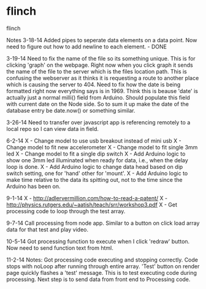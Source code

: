 flinch
======

flinch


Notes
3-18-14
Added pipes to seperate data elements on a data point. Now need to figure out how to add newline to each element. - DONE

3-19-14
Need to fix the name of the file so its something unique. This is for clicking 'graph' on the webpage.
Right now when you click graph it sends the name of the file to the server which is the files location path.
This is confusing the webserver as it thinks it is requesting a route to another place which is causing the
server to 404.
Need to fix how the date is being formatted right now everything says is in 1969. Think this is beause 'date'
is actually just a normal milli() field from Arduino. Should populate this field with current date on the Node
side. So to sum it up make the date of the database entry be date.now() or something similar.

3-26-14
Need to transfer over javascript app is referencing remotely to a local repo so I can view data in field.

6-2-14
X - Change model to use usb breakout instead of mini usb
X - Change model to fit new accelerometer
X - Change model to fit single 3mm led
X - Change model to fit a single dip switch
X - Add Arduino logic to show one 3mm led illuminated when ready for data, i.e., when the delay loop is done.
X - Add Arduino logic to change data head based on dip switch setting, one for 'hand' other for 'mount'.
X - Add Arduino logic to make time relative to the data its spitting out, not to the time since the Arduino has been on.

9-1-14
X - http://adlervermillion.com/how-to-read-a-patent/
X - http://physics.rutgers.edu/~aatish/teach/srr/workshop3.pdf
X - Get processing code to loop through the test array.

9-7-14
Call processing from node app. Similar to a button on click load array data for that test and play video.

10-5-14
Got processing function to execute when I click 'redraw' button. Now need to send function text from html.

11-2-14
Notes: Got processing code executing and stopping correctly. Code stops with noLoop after running through entire array. 'Test' button on render page quickly flashes a 'test' message. This is to test executing code during processing. Next step is to send data from front end to Processing code.
